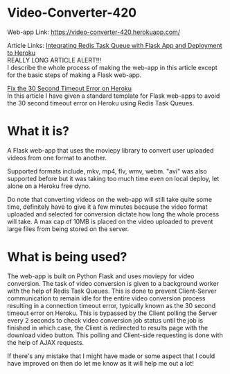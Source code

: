 # Video-Converter-420

Web-app Link: https://video-converter-420.herokuapp.com/

Article Links: 
<a href="https://jasvin-manjaly.medium.com/integrating-redis-task-queue-with-flask-app-and-deployment-to-heroku-6f3e84f79978?source=friends_link&sk=ba3a292920c728d2cdacb03b30bd1405">Integrating Redis Task Queue with Flask App and Deployment to Heroku</a>
<br>
REALLY LONG ARTICLE ALERT!!! <br>
I describe the whole process of making the web-app in this article except for the basic steps of making a Flask web-app.

<a href="https://jasvin-manjaly.medium.com/fix-the-30-second-timeout-error-on-heroku-25755ffbca95?source=friends_link&sk=203e21eaafbd5d05c731234b0d9d7077">Fix the 30 Second Timeout Error on Heroku </a><br>
In this article I have given a standard template for Flask web-apps to avoid the 30 second timeout error on Heroku using Redis Task Queues.

# What it is?
A Flask web-app that uses the moviepy library to convert user uploaded videos from one format to another.

Supported formats include, mkv, mp4, flv, wmv, webm. "avi" was also supported before but it was taking too much time even on local deploy, let alone on a Heroku free dyno.

Do note that converting videos on the web-app will still take quite some time, definitely have to give it a few minutes because the video format uploaded and selected for conversion dictate how long the whole process will take.
A max cap of 10MB is placed on the video uploaded to prevent large files from being stored on the server.

# What is being used?
The web-app is built on Python Flask and uses moviepy for video conversion. The task of video conversion is given to a background worker with the help of Redis Task Queues.
This is done to prevent Client-Server communication to remain idle for the entire video conversion process resulting in a connection timeout error, 
typically known as the 30 second timeout error on Heroku. This is bypassed by the Client polling the Server every 2 seconds to check video conversion job status
until the job is finished in which case, the Client is redirected to results page with the download video button. 
This polling and Client-side requesting is done with the help of AJAX requests.

If there's any mistake that I might have made or some aspect that I could have improved on then do let me know as it will help me out a lot!
